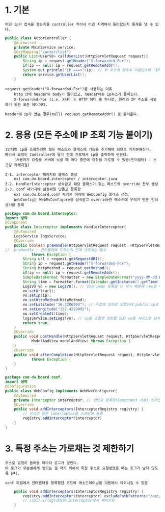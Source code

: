 # 1. 기본
    어떤 ip가 접속을 했는지를 controller 적어서 어떤 지역에서 들어왔는지 통계를 낼 수 있다.
```java
public class ActorController {
	@Autowired
	private MainService service;
	@GetMapping("/actor/list")
	public List<UserVO> callUserList(HttpServletRequest request){
		String ip = request.getHeader("X-forwarded-For");
		if(ip == null) ip = request.getRemoteAddr();
		System.out.println("IP ===>"+ip); // 위 주소에 접속시 이클립스에 "IP ===> ~ " 출력됨
		return service.getUserList();
	}
```
    request.getHeader("X-forwarded-For")를 사용하는 이유
        http 안에 header와 body가 들어있고, header에는 ip주소가 들어있다.
        X-forwarded-For (i.e. XFF) 는 HTTP 헤더 중 하나로, 원래의 IP 주소를 식별하기 위한 표준 헤더이다.

    header에 ip가 없는 경우(null) request.getRemoteAddr() 로 불러온다.


# 2. 응용 (모든 주소에 IP 조회 기능 붙이기)
    1번처럼 ip를 조회하려면 모든 메소드와 클래스에 기능을 추가해야 되므로 지저분해진다.
    따라서 요청이 Controller에 닿기 전에 가로채서 ip를 출력하게 만든다.
        (사용자가 요청을 서버에 보낼 때 마다 중간에 요청을 가로챌 수 있음(인터셉터) - 스프링 자체지원)

    2-1. interceptor 패키지와 클래스 생성
        ex) com.dw.board.interceptor / interceptor.java
    2-2. HandlerInterceptor 상속받고 해당 클래스가 갖는 메소드의 override 전부 생성
    2-3. conf 패키지에 설정파일 만들고 등록함
        ex) com.dw.board.conf 패키지 아래에 WebConfig 클래스 생성,
        WebConfig는 WebMvConfigure을 상속받고 override한 메소드에 우리가 만든 인터셉터를 등록
```java
package com.dw.board.interceptor;
import 생략
@Component 
public class Interceptor implements HandlerInterceptor{
	@Autowired
	LogsService logsService;
	@Override
	public boolean preHandle(HttpServletRequest request, HttpServletResponse response, Object handler)
//	preHandle : 컨트롤러에 도착하기 전에 가로채는 함수
			throws Exception {
		String url = request.getRequestURI();
		String ip = request.getHeader("X-forwarded-For");
		String httpMethod = request.getMethod();
		if(ip == null) ip = request.getRemoteAddr();
		SimpleDateFormat formatter = new SimpleDateFormat("yyyy-MM-dd HH:mm:ss", Locale.KOREA); // 한국 시간으로 강제로 맞춤
		String time = formatter.format(Calendar.getInstance().getTime());
		LogsVO vo = new LogsVO(); // VO는 bean 등록을 안 하기 때문에 new로 부름
		vo.setUrl(url);
		vo.setIp(ip);
		vo.setHttpMethod(httpMethod);
		vo.setLatitude("36.3286904"); // 수업때 임의로 넣었는데 public ip로 위도, 경도를 변환해서 위치를 갖고 올 수 있다.
		vo.setLongitude("127.4229992");
		vo.setCreateAt(time);
		logsService.setLogs(vo); // ip를 포함한 정보를 담은 vo를 서비스로 넘겨서 이력을 남기고 관리할 것임
		return true;
	}
	@Override
	public void postHandle(HttpServletRequest request, HttpServletResponse response, Object handler,
			ModelAndView modelAndView) throws Exception {
	}
	@Override
	public void afterCompletion(HttpServletRequest request, HttpServletResponse response, Object handler, Exception ex)
			throws Exception {
	}
}
```
```java
package com.dw.board.conf;
import 생략
@Configuration
public class WebConfig implements WebMvcConfigurer{
	@Autowired
	private Interceptor interceptor; // 빈으로 등록한(Component 사용) 인터셉터 연결
	@Override
	public void addInterceptors(InterceptorRegistry registry) {
		// 우리가 만든 interceptor를 스프링에 등록
		registry.addInterceptor(interceptor)
	}
}
```

# 3. 특정 주소는 가로채는 것 제한하기
    주소로 요청이 들어올 때마다 로그가 쌓인다. 
    이 로그가 무분별하게 쌓이는 걸 막기 위해서 특정 주소로 요청받았을 때는 로그가 남지 않도록 한다.

    conf 파일에서 인터셉터를 등록했던 코드에 메소드체이닝을 이용해서 제외시킬 수 있음
```java
	public void addInterceptors(InterceptorRegistry registry) {
		registry.addInterceptor(interceptor).excludePathPatterns("/api/v1/logs"); 
		// /api/v1/logs경로는 interceptor에서 제외시킴
	}
```